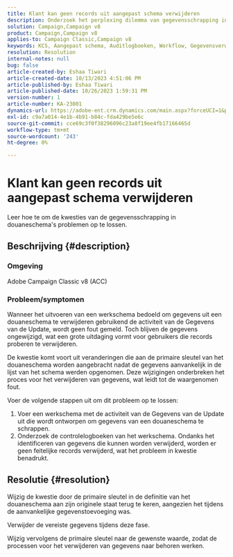 ```yaml
---
title: Klant kan geen records uit aangepast schema verwijderen
description: Onderzoek het perplexing dilemma van gegevensschrapping in douaneschema's. Ontdek de uitdagingen waarmee u wordt geconfronteerd wanneer werkstromen gegevens niet kunnen verwijderen ondanks foutloze uitvoering.
solution: Campaign,Campaign v8
product: Campaign,Campaign v8
applies-to: Campaign Classic,Campaign v8
keywords: KCS, Aangepast schema, Auditlogboeken, Workflow, Gegevensverwijdering, Primaire Sleutel, Adobe Campaign Classic v8, ACC, Problemen oplossen
resolution: Resolution
internal-notes: null
bug: false
article-created-by: Eshaa Tiwari
article-created-date: 10/13/2023 4:51:06 PM
article-published-by: Eshaa Tiwari
article-published-date: 10/26/2023 1:59:31 PM
version-number: 1
article-number: KA-23001
dynamics-url: https://adobe-ent.crm.dynamics.com/main.aspx?forceUCI=1&pagetype=entityrecord&etn=knowledgearticle&id=ebf9b4ad-e869-ee11-9ae7-6045bd006a22
exl-id: c9a7a014-4e1b-4b91-b84c-fda429be5e6c
source-git-commit: cce69c3f0f38296096c23a8f19ee4fb17166465d
workflow-type: tm+mt
source-wordcount: '243'
ht-degree: 0%

---
```


# Klant kan geen records uit aangepast schema verwijderen


Leer hoe te om de kwesties van de gegevensschrapping in douaneschema&#39;s problemen op te lossen.

## Beschrijving {#description}


### Omgeving

Adobe Campaign Classic v8 (ACC)

### Probleem/symptomen

Wanneer het uitvoeren van een werkschema bedoeld om gegevens uit een douaneschema te verwijderen gebruikend de activiteit van de Gegevens van de Update, wordt geen fout gemeld. Toch blijven de gegevens ongewijzigd, wat een grote uitdaging vormt voor gebruikers die records proberen te verwijderen.

De kwestie komt voort uit veranderingen die aan de primaire sleutel van het douaneschema worden aangebracht nadat de gegevens aanvankelijk in de lijst van het schema werden opgenomen. Deze wijzigingen onderbreken het proces voor het verwijderen van gegevens, wat leidt tot de waargenomen fout.

Voer de volgende stappen uit om dit probleem op te lossen:

1. Voer een werkschema met de activiteit van de Gegevens van de Update uit die wordt ontworpen om gegevens van een douaneschema te schrappen.
2. Onderzoek de controlelogboeken van het werkschema. Ondanks het identificeren van gegevens die kunnen worden verwijderd, worden er geen feitelijke records verwijderd, wat het probleem in kwestie benadrukt.



## Resolutie {#resolution}


Wijzig de kwestie door de primaire sleutel in de definitie van het douaneschema aan zijn originele staat terug te keren, aangezien het tijdens de aanvankelijke gegevenstoevoeging was.

Verwijder de vereiste gegevens tijdens deze fase.

Wijzig vervolgens de primaire sleutel naar de gewenste waarde, zodat de processen voor het verwijderen van gegevens naar behoren werken.
